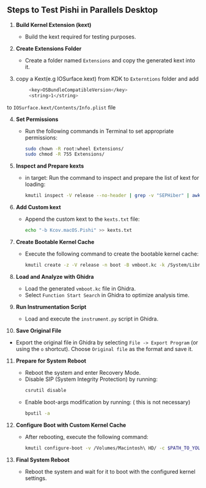 
## Steps to Test Pishi in Parallels Desktop
1. **Build Kernel Extension (kext)**
   - Build the kext required for testing purposes.

2. **Create Extensions Folder**
   - Create a folder named `Extensions` and copy the generated kext into it.
  
3. copy a Kext(e.g IOSurface.kext) from KDK to `Externtions` folder and add
```bash
        <key>OSBundleCompatibleVersion</key>
        <string>1</string>
``` 
to `IOSurface.kext/Contents/Info.plist` file

4. **Set Permissions**
   - Run the following commands in Terminal to set appropriate permissions:
     ```bash
     sudo chown -R root:wheel Extensions/
     sudo chmod -R 755 Extensions/
     ```

5. **Inspect and Prepare kexts**
   - in target: Run the command to inspect and prepare the list of kext for loading:
     ```bash
     kmutil inspect -V release --no-header | grep -v "SEPHiber" | awk '{print " -b "$1; }' > kexts.txt
     ```

6. **Add Custom kext**
   - Append the custom kext to the `kexts.txt` file:
     ```bash
     echo "-b Kcov.macOS.Pishi" >> kexts.txt
     ```

7. **Create Bootable Kernel Cache**
   - Execute the following command to create the bootable kernel cache:
     ```bash
     kmutil create -z -V release -n boot -B vmboot.kc -k /System/Library/kernels/kernel.release.vmapple -r Extensions/ -x $(cat kexts.txt)
     ```

8. **Load and Analyze with Ghidra**
   - Load the generated `vmboot.kc` file in Ghidra.
   - Select `Function Start Search` in Ghidra to optimize analysis time.

9. **Run Instrumentation Script**
   - Load and execute the `instrument.py` script in Ghidra.

10. **Save Original File**
   - Export the original file in Ghidra by selecting `File -> Export Program` (or using the `o` shortcut). Choose `Original file` as the format and save it.

11. **Prepare for System Reboot**
    - Reboot the system and enter Recovery Mode.
    - Disable SIP (System Integrity Protection) by running:
      ```bash
      csrutil disable
      ```
    - Enable boot-args modification by running: ( this is not necessary) 
      ```bash
      bputil -a
      ```

12. **Configure Boot with Custom Kernel Cache**
    - After rebooting, execute the following command:
      ```bash
      kmutil configure-boot -v /Volumes/Macintosh\ HD/ -c $PATH_TO_YOUR_saved_kc_file_in_ghidra
      ```

13. **Final System Reboot**
    - Reboot the system and wait for it to boot with the configured kernel settings.

